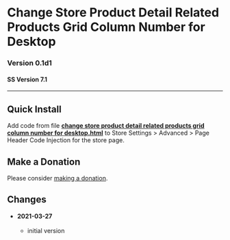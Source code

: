 # Change Store Product Detail Related Products Grid Column Number for Desktop

### Version 0.1d1

#### SS Version 7.1

---

## Quick Install

Add code from file
**[change store product detail related products grid column number for desktop.html](change%20store%20product%20detail%20related%20products%20grid%20column%20number%20for%20desktop.html#L1)**
to Store Settings > Advanced > Page Header Code Injection for the store page.

## Make a Donation

Please consider
[making a donation](https://github.com/tomsWebConsulting/twcsl#make-a-donation).

## Changes

<!-- * **2021-07-01**
<br><br>
  * added code to change read more link
  * use twcsl
  * bumped version to 0.1d2
  <br><br -->
* **2021-03-27**
<br><br>
  * initial version

